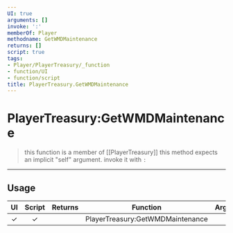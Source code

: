 ```yaml
---
UI: true
arguments: []
invoke: ':'
memberOf: Player
methodname: GetWMDMaintenance
returns: []
script: true
tags:
- Player/PlayerTreasury/_function
- function/UI
- function/script
title: PlayerTreasury.GetWMDMaintenance
---
```

# PlayerTreasury:GetWMDMaintenance
> this function is a member of [[PlayerTreasury]]
> this method expects an implicit "self" argument. invoke it with `:`
-----
## Usage
|  UI | Script | Returns | Function | Arguments |
|:---:|:------:|-------:|:--------:|:---------|
|✓|✓||PlayerTreasury:GetWMDMaintenance||
